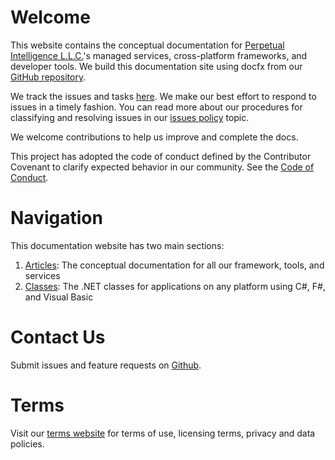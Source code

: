 # Welcome
This website contains the conceptual documentation for [Perpetual Intelligence L.L.C.](https://perpetualintelligence.com/)'s managed services, cross-platform frameworks, and developer tools. We build this documentation site using docfx from our [GitHub repository](https://github.com/perpetualintelligence/docs).

We track the issues and tasks [here](https://github.com/perpetualintelligence/docs/issues). We make our best effort to respond to issues in a timely fashion. You can read more about our procedures for classifying and resolving issues in our [issues policy](https://terms.perpetualintelligence.com/articles/issues_policy.html) topic.

We welcome contributions to help us improve and complete the docs.

This project has adopted the code of conduct defined by the Contributor Covenant to clarify expected behavior in our community. See the [Code of Conduct](https://terms.perpetualintelligence.com/articles/CODE_OF_CONDUCT.html).

# Navigation
This documentation website has two main sections:
1. [Articles](articles/intro.md): The conceptual documentation for all our framework, tools, and services
2. [Classes](api/index.md): The .NET classes for applications on any platform using C#, F#, and Visual Basic

# Contact Us
Submit issues and feature requests on [Github](https://github.com/perpetualintelligence).

# Terms
Visit our [terms website](https://terms.perpetualintelligence.com/) for terms of use, licensing terms, privacy and data policies.

